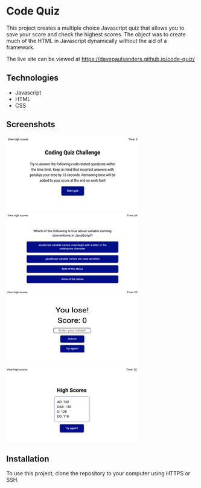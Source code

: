# Code Quiz

This project creates a multiple choice Javascript quiz that allows you to save your score and check the highest scores. The object was to create much of the HTML in Javascript dynamically without the aid of a framework.

The live site can be viewed at https://davepaulsanders.github.io/code-quiz/

## Technologies

- Javascript
- HTML
- CSS

## Screenshots

<img src="assets/img/shot1.png" style="height: 200px; width: 350px;">

<img src="assets/img/shot2.png" style="height: 200px; width: 350px;"/>

<img src="assets/img/shot3.png" style="height: 200px; width: 350px;"/>

<img src="assets/img/shot4.png" style="height: 200px; width: 350px;"/>

## Installation

To use this project, clone the repository to your computer using HTTPS or SSH.

